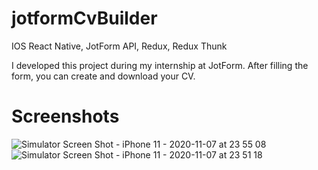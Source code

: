 # jotformCvBuilder
IOS React Native, JotForm API, Redux, Redux Thunk

I developed this project during my internship at JotForm.
After filling the form, you can create and download your CV.


# Screenshots

![Simulator Screen Shot - iPhone 11 - 2020-11-07 at 23 55 08](https://user-images.githubusercontent.com/41873800/98452103-33a3f880-2101-11eb-9c90-e981c8c821c9.png)
![Simulator Screen Shot - iPhone 11 - 2020-11-07 at 23 51 18](https://user-images.githubusercontent.com/41873800/98452111-43bbd800-2101-11eb-83eb-c1c8172c5664.png)
